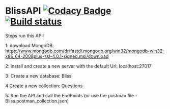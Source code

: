 # BlissAPI [![Codacy Badge](https://api.codacy.com/project/badge/Grade/d0559a60662b4ac9b86fc3a1cbb3850e)](https://www.codacy.com/app/mathiasdouglas/BlissAPI?utm_source=github.com&amp;utm_medium=referral&amp;utm_content=mathiasdouglas/BlissAPI&amp;utm_campaign=Badge_Grade) [![Build status](https://ci.appveyor.com/api/projects/status/1286khh7bgvhdvnn?svg=true)](https://ci.appveyor.com/project/mathiasdouglas/blissapi)

Steps run this API:

1: download MongoDB: https://www.mongodb.com/dr/fastdl.mongodb.org/win32/mongodb-win32-x86_64-2008plus-ssl-4.0.1-signed.msi/download

2: Install and create a new server with the default Url: localhost:27017

3: Create a new database: Bliss

4 Create a new collection: Questions

5: Run the API and call the EndPoints (or use the postman file - Bliss.postman_collection.json)
